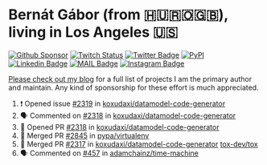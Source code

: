 # Bernát Gábor (from 🇭🇺🇷🇴🇬🇧), living in Los Angeles 🇺🇸

[![Github Sponsor](https://img.shields.io/static/v1?label=Sponsor&message=%E2%9D%A4&logo=GitHub&link=https://github.com/sponsors/gaborbernat&style=flat-square)](https://github.com/sponsors/gaborbernat)
[![Twitch Status](https://img.shields.io/twitch/status/gaborbernat?style=flat-square)](https://www.twitch.tv/gaborbernat)
[![Twitter Badge](https://img.shields.io/badge/-@gjbernat-1ca0f1?style=flat-square&labelColor=1ca0f1&logo=twitter&logoColor=white&link=https://twitter.com/gjbernat)](https://twitter.com/gjbernat)
[![PyPI](https://img.shields.io/badge/-gaborbernat-0073b7?style=flat-square&logo=Python&logoColor=white&link=https://pypi.org/user/gaborbernat/)](https://pypi.org/user/gaborbernat/)
[![Linkedin Badge](https://img.shields.io/badge/-gaborbernat-blue?style=flat-square&logo=Linkedin&logoColor=white&link=https://www.linkedin.com/in/gaborbernat/)](https://www.linkedin.com/in/gaborbernat/)
[![MAIL Badge](https://img.shields.io/badge/-gaborjbernat@gmail.com-c14438?style=flat-square&logo=Gmail&logoColor=white&link=mailto:gaborjbernat@gmail.com)](mailto:gaborjbernat@gmail.com)
[![Instagram Badge](https://img.shields.io/badge/-@gabor__bernat-845EC2?style=flat-square&labelColor=white&logo=Instagram&link=https://instagram.com/gabor_bernat/)](https://instagram.com/gabor_bernat)

[Please check out my blog](https://bernat.tech/about/) for a full list of projects I am the primary author and maintain.
Any kind of sponsorship for these effort is much appreciated.

<!--START_SECTION:activity-->

1. ❗ Opened issue [#2319](https://github.com/koxudaxi/datamodel-code-generator/issues/2319) in [koxudaxi/datamodel-code-generator](https://github.com/koxudaxi/datamodel-code-generator)
2. 🗣 Commented on [#2318](https://github.com/koxudaxi/datamodel-code-generator/pull/2318#issuecomment-2649902962) in [koxudaxi/datamodel-code-generator](https://github.com/koxudaxi/datamodel-code-generator)
3. 💪 Opened PR [#2318](https://github.com/koxudaxi/datamodel-code-generator/pull/2318) in [koxudaxi/datamodel-code-generator](https://github.com/koxudaxi/datamodel-code-generator)
4. 🎉 Merged PR [#2845](https://github.com/pypa/virtualenv/pull/2845) in [pypa/virtualenv](https://github.com/pypa/virtualenv)
5. 🎉 Merged PR [#2317](https://github.com/koxudaxi/datamodel-code-generator/pull/2317) in [koxudaxi/datamodel-code-generator](https://github.com/koxudaxi/datamodel-code-generator)
   [tox-dev/tox](https://github.com/tox-dev/tox)
5. 🗣 Commented on [#457](https://github.com/adamchainz/time-machine/pull/457#issuecomment-2197730644) in
[adamchainz/time-machine](https://github.com/adamchainz/time-machine)
<!--END_SECTION:activity-->
